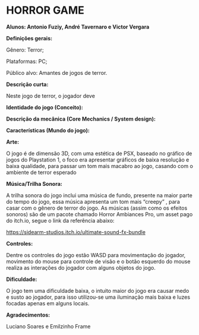 # HORROR GAME

**Alunos: Antonio Fuziy, André Tavernaro e Victor Vergara**

**Definições gerais:**

Gênero: Terror;

Plataformas: PC;

Público alvo: Amantes de jogos de terror.

**Descrição curta:**

Neste jogo de terror, o jogador deve 

**Identidade do jogo (Conceito):**


**Descrição da mecânica (Core Mechanics / System design):**


**Características (Mundo do jogo):**


**Arte:**

O jogo é de dimensão 3D, com uma estética de PSX, baseado no gráfico de jogos do Playstation 1, o foco era apresentar gráficos de baixa resolução e baixa qualidade, para passar um tom mais macabro ao jogo, casando com o ambiente de terror esperado 

**Música/Trilha Sonora:**

A trilha sonora do jogo inclui uma música de fundo, presente na maior parte do tempo do jogo, essa música apresenta um tom mais “creepy” , para casar com o gênero de terror do jogo. As músicas (assim como os efeitos sonoros) são de um pacote chamado Horror Ambiances Pro, um asset pago do itch.io, segue o link da referência abaixo: 

https://sidearm-studios.itch.io/ultimate-sound-fx-bundle

**Controles:**

Dentre os controles do jogo estão WASD para movimentação do jogador, movimento do mouse para controle de visão e o botão esquerdo do mouse realiza as interações do jogador com alguns objetos do jogo.

**Dificuldade:**

O jogo tem uma dificuldade baixa, o intuito maior do jogo era causar medo e susto ao jogador, para isso utilizou-se uma iluminação mais baixa e luzes focadas apenas em alguns locais. 

**Agradecimentos:**

Luciano Soares e Emilzinho Frame

